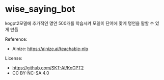 # wise_saying_bot

kogpt2모델에 추가적인 명언 500개를 학습시켜
모델이 단어에 맞게 명언을 말할 수 있게 만듬


Reference:
- Ainize: https://ainize.ai/teachable-nlp

License:
- https://github.com/SKT-AI/KoGPT2
- CC BY-NC-SA 4.0
